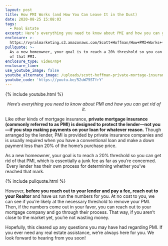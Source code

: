 ```yaml
---
layout: post
title: How PMI Works (and How You Can Leave It in the Dust)
date: 2020-08-25 15:08:03
tags:
  - Real Estate
excerpt: Here’s everything you need to know about PMI and how you can get rid of it.
enclosure: >-
  https://vyralmarketing.s3.amazonaws.com/Scott+Hoffman/How+PMI+Works+(and+How+You+Can+Leave+It+in+the+Dust).mp4
pullquote: >-
  As a new homeowner, your goal is to reach a 20% threshold so you can get rid
  of that PMI.
enclosure_type: video/mp4
enclosure_time:
use_youtube_image: false
youtube_alternate_image: /uploads/scott-hoffman-private-mortage-insurance-yt.jpg
youtube_code: 'https://youtu.be/52uW75STfrY'
---
```


{% include youtube.html %}

<p style="text-align: center;"><em>Here’s everything you need to know about PMI and how you can get rid of it.</em></p>

Like other kinds of mortgage insurance, **private mortgage insurance (commonly referred to as PMI) is designed to protect the lender—not you—if you stop making payments on your loan for whatever reason.** Though arranged by the lender, PMI is provided by private insurance companies and is usually required when you have a conventional loan and make a down payment less than 20% of the home’s purchase price.&nbsp;

As a new homeowner, your goal is to reach a 20% threshold so you can get rid of that PMI, which is essentially a junk fee as far as you’re concerned. &nbsp;Every lender has their own process for determining whether you’ve reached that mark.&nbsp;

{% include pullquote.html %}

However, **before you reach out to your lender and pay a fee, reach out to your Realtor** and have us run the numbers for you. At no cost to you, we can see if you’re likely at the necessary threshold to remove your PMI. Then, if the numbers come out in your favor, you can reach out to your mortgage company and go through their process. That way, if you aren’t close to the market yet, you’re not wasting money.&nbsp;

Hopefully, this cleared up any questions you may have had regarding PMI. If you ever need any real estate assistance, we’re always here for you. We look forward to hearing from you soon\!